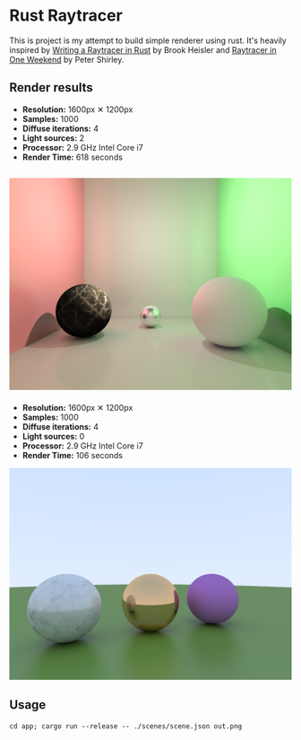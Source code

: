 # Rust Raytracer

This is project is my attempt to build simple renderer using rust. 
It's heavily inspired by 
[Writing a Raytracer in Rust](https://bheisler.github.io/post/writing-raytracer-in-rust-part-1/) by Brook Heisler and  [Raytracer in One Weekend](https://www.amazon.co.uk/Ray-Tracing-Weekend-Minibooks-Book-ebook/dp/B01B5AODD8) by Peter Shirley.

## Render results

* **Resolution:** 1600px ✕ 1200px
* **Samples:** 1000
* **Diffuse iterations:** 4
* **Light sources:** 2
* **Processor:** 2.9 GHz Intel Core i7
* **Render Time:** 618 seconds

![Render result](https://raw.githubusercontent.com/mightykho/raytracer/master/app/out.png)
----

* **Resolution:** 1600px ✕ 1200px
* **Samples:** 1000
* **Diffuse iterations:** 4
* **Light sources:** 0
* **Processor:** 2.9 GHz Intel Core i7
* **Render Time:** 106 seconds

![Render result](https://raw.githubusercontent.com/mightykho/raytracer/master/app/out2.png)

## Usage

    cd app; cargo run --release -- ./scenes/scene.json out.png

